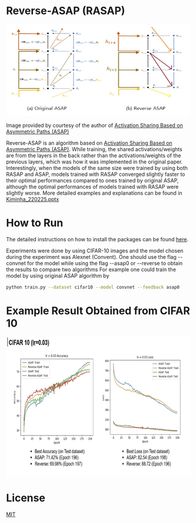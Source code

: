 # Reverse-ASAP (RASAP)

<p align="center"><img src="./ASAP_RASAP_diagram.jpg"  width="500" height="250">
  
Image provided by courtesy of the author of [Activation Sharing Based on Asymmetric Paths (ASAP)](https://proceedings.neurips.cc/paper/2021/hash/f80ebff16ccaa9b48a0224d7c489cef4-Abstract.html)

Reverse-ASAP is an algorithm based on [Activation Sharing Based on Asymmetric Paths (ASAP)](https://proceedings.neurips.cc/paper/2021/hash/f80ebff16ccaa9b48a0224d7c489cef4-Abstract.html). While training, the shared activations/weights are from the layers in the back rather than the activations/weights of the previous layers, which was how it was implemented in the original paper. Interestingly, when the models of the same size were trained by using both RASAP and ASAP, models trained with RASAP converged slightly faster to their optimal performances compared to ones trained by original ASAP, although the optimal performances of models trained with RASAP were slightly worse. More detailed examples and explanations can be found in [Kiminha_220225.pptx](https://github.com/kiminha01/reverse_asap/blob/main/KimInha_presentation_220225.pptx)

# How to Run
The detailed instructions on how to install the packages can be found [here](https://github.com/WooSunghyeon/Activation-Sharing-with-Asymmetric-Paths).

Experiments were done by using CIFAR-10 images and the model chosen during the experiment was Alexnet (Convent). One should use the flag --convnet for the model while using the flag --asap0 or --reverse to obtain the results to compare two algorithms
For example one could train the model by using original ASAP algorithm by
```sh
python train.py --dataset cifar10 --model convnet --feedback asap0
```

# Example Result Obtained from CIFAR 10 
<p align="center"><img src="./result.jpg"  width="750" height="380">

# License
[MIT](https://choosealicense.com/licenses/mit/)
